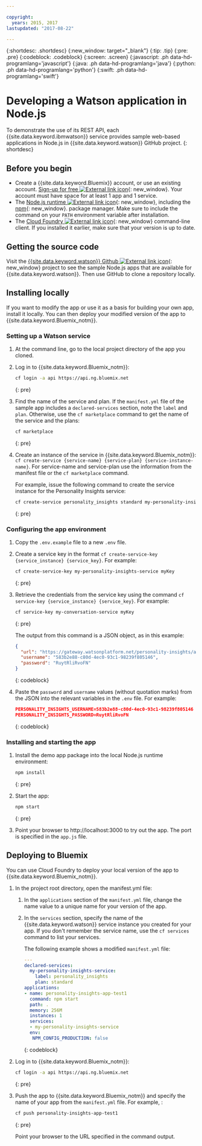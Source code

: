 ```yaml
---

copyright:
  years: 2015, 2017
lastupdated: "2017-08-22"

---
```


{:shortdesc: .shortdesc}
{:new_window: target="_blank"}
{:tip: .tip}
{:pre: .pre}
{:codeblock: .codeblock}
{:screen: .screen}
{:javascript: .ph data-hd-programlang='javascript'}
{:java: .ph data-hd-programlang='java'}
{:python: .ph data-hd-programlang='python'}
{:swift: .ph data-hd-programlang='swift'}

# Developing a Watson application in Node.js

To demonstrate the use of its REST API, each {{site.data.keyword.ibmwatson}} service provides sample web-based applications in Node.js in {{site.data.keyword.watson}} GitHub project.
{: shortdesc}

## Before you begin

- Create a {{site.data.keyword.Bluemix}} account, or use an existing account. [Sign-up for free ![External link icon](../../icons/launch-glyph.svg "External link icon")](https://console.{DomainName}/registration/?target=/catalog/%3fcategory=watson){: new_window}. Your account must have space for at least 1 app and 1 service.
- The [Node.js runtime ![External link icon](../../icons/launch-glyph.svg "External link icon")](https://nodejs.org/#download){: new_window},  including the [npm](https://www.npmjs.com/){: new_window}. package manager.  Make sure to include the command on your `PATH` environment variable after installation.
- The [Cloud Foundry ![External link icon](../../icons/launch-glyph.svg "External link icon")](https://github.com/cloudfoundry/cli#downloads){: new_window} command-line client.  If you installed it earlier, make sure that your version is up to date.

## Getting the source code

Visit the [{{site.data.keyword.watson}} Github ![External link icon](../../icons/launch-glyph.svg "External link icon")](https://github.com/watson-developer-cloud){: new_window} project to see the sample Node.js apps that are available for {{site.data.keyword.watson}}. Then use GitHub to clone a repository locally.

## Installing locally
If you want to modify the app or use it as a basis for building your own app, install it locally. You can then deploy your modified version of the app to {{site.data.keyword.Bluemix_notm}}.

### Setting up a Watson service

1.  At the command line, go to the local project directory of the app you cloned.
1.  Log in to {{site.data.keyword.Bluemix_notm}}:

    ```bash
    cf login -a api https://api.ng.bluemix.net
    ```
    {: pre}

1.  Find the name of the service and plan. If the `manifest.yml` file of the sample app includes a `declared-services` section, note the `label` and `plan`. Otherwise, use the `cf marketplace` command to get the name of the service and the plans:

    ```bash
    cf marketplace
    ```
    {: pre}

1.  Create an instance of the service in {{site.data.keyword.Bluemix_notm}}: `cf create-service {service-name} {service-plan} {service-instance-name}`. For service-name and service-plan use the information from the manifest file or the `cf marketplace` command.

    For example, issue the following command to create the service instance for the Personality Insights service:

    ```bash
    cf create-service personality_insights standard my-personality-insights-service
    ```
    {: pre}

### Configuring the app environment

1.  Copy the `.env.example` file to a new `.env` file.
1.  Create a service key in the format `cf create-service-key {service_instance} {service_key}`. For example:

    ```bash
    cf create-service-key my-personality-insights-service myKey
    ```
    {: pre}

1.  Retrieve the credentials from the service key using the command `cf service-key {service_instance} {service_key}`. For example:

    ```bash
    cf service-key my-conversation-service myKey
    ```
    {: pre}

    The output from this command is a JSON object, as in this example:

    ```json
    {
      "url": "https://gateway.watsonplatform.net/personality-insights/api",
      "username": "583b2e88-c80d-4ec0-93c1-98239f805146",
      "password": "RuytRliRvoFN"
    }
    ```
    {: codeblock}

1.  Paste the `password` and `username` values (without quotation marks) from the JSON into the relevant variables in the `.env` file. For example:

    ```json
    PERSONALITY_INSIGHTS_USERNAME=583b2e88-c80d-4ec0-93c1-98239f805146
    PERSONALITY_INSIGHTS_PASSWORD=RuytRliRvoFN
    ```
    {: codeblock}

### Installing and starting the app

1.  Install the demo app package into the local Node.js runtime environment:

    ```bash
    npm install
    ```
    {: pre}

1.  Start the app:

    ```bash
    npm start
    ```
    {: pre}

1.  Point your browser to http://localhost:3000 to try out the app. The port is specified in the `app.js` file.

## Deploying to Bluemix

You can use Cloud Foundry to deploy your local version of the app to {{site.data.keyword.Bluemix_notm}}.

1.  In the project root directory, open the manifest.yml file:
    1.  In the `applications` section of the `manifest.yml` file, change the name value to a unique name for your version of the app.
    1.  In the `services` section, specify the name of the {{site.data.keyword.watson}} service instance you created for your app. If you don't remember the service name, use the `cf services` command to list your services.

        The following example shows a modified `manifest.yml` file:

        ```yml
        ---
        declared-services:
          my-personality-insights-service:
            label: personality_insights
            plan: standard
        applications:
        - name: personality-insights-app-test1
          command: npm start
          path: .
          memory: 256M
          instances: 1
          services:
          - my-personality-insights-service
          env:
           NPM_CONFIG_PRODUCTION: false
        ```
        {: codeblock}

1.  Log in to {{site.data.keyword.Bluemix_notm}}:

    ```bash
    cf login -a api https://api.ng.bluemix.net
    ```
    {: pre}

1.  Push the app to {{site.data.keyword.Bluemix_notm}} and specify the name of your app from the `manifest.yml` file. For example, :

    ```bash
    cf push personality-insights-app-test1
    ```
    {: pre}

    Point your browser to the URL specified in the command output.
